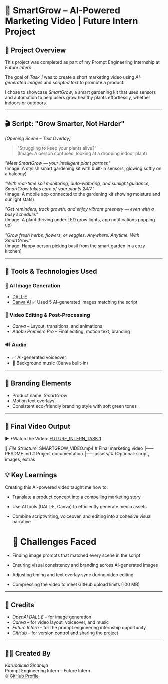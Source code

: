 # 🌱 SmartGrow – AI-Powered Marketing Video | Future Intern Project

## 🎯 Project Overview
This project was completed as part of my Prompt Engineering Internship at *Future Intern*.

The goal of *Task 1* was to create a short marketing video using *AI-generated images* and *scripted text* to promote a product.

I chose to showcase *SmartGrow*, a smart gardening kit that uses sensors and automation to help users grow healthy plants effortlessly, whether indoors or outdoors.

---

## 🎬 Script: "Grow Smarter, Not Harder"

*[Opening Scene – Text Overlay]*  
> "Struggling to keep your plants alive?"  
(Image: A person confused, looking at a drooping indoor plant)

*"Meet SmartGrow — your intelligent plant partner."*  
(Image: A stylish smart gardening kit with built-in sensors, glowing softly on a balcony)

*"With real-time soil monitoring, auto-watering, and sunlight guidance, SmartGrow takes care of your plants 24/7."*  
(Image: A mobile app connected to the gardening kit showing moisture and sunlight stats)

*"Get reminders, track growth, and enjoy vibrant greenery — even with a busy schedule."*  
(Image: A plant thriving under LED grow lights, app notifications popping up)

*"Grow fresh herbs, flowers, or veggies. Anywhere. Anytime. With SmartGrow."*  
(Image: Happy person picking basil from the smart garden in a cozy kitchen)

---

## 🧰 Tools & Technologies Used

### 🔹 AI Image Generation
- [DALL·E](https://openai.com/dall-e)
- [Canva AI](https://www.canva.com/features/ai-image-generator/)
✅ Used 5 AI-generated images matching the script

### 🔹 Video Editing & Post-Processing
- *Canva* – Layout, transitions, and animations  
- *Adobe Premiere Pro* – Final editing, motion text, branding

### 🔊 Audio
- ✅ AI-generated voiceover  
- 🎵 Background music (Canva built-in)

---

## 🎨 Branding Elements
- Product name: *SmartGrow*  
- Motion text overlays  
- Consistent eco-friendly branding style with soft green tones

---

## 🎥 Final Video Output
▶️ *Watch the Video: [FUTURE_INTERN_TASK 1](https://github.com/Sindhuja0604/FUTURE_PE_01/blob/main/Marketing%20Video.mp4)

📁 *File Structure:* SMARTGROW_VIDEO.mp4 # Final marketing video
├── README.md # Project documentation
├── assets/ # (Optional: script, images, extras

## 💡 Key Learnings
Creating this AI-powered video taught me how to:
- Translate a product concept into a compelling marketing story  
- Use AI tools (DALL·E, Canva) to efficiently generate media assets  
- Combine scriptwriting, voiceover, and editing into a cohesive visual narrative
  # 🚧 Challenges Faced

- Finding image prompts that matched every scene in the script
- Ensuring visual consistency and branding across AI-generated images
- Adjusting timing and text overlay sync during video editing
- Compressing the video to meet GitHub upload limits (100 MB)

---

## 🙏 Credits

- *OpenAI DALL·E* – for image generation  
- *Canva* – for video layout, voiceover, and music  
- *Future Intern* – for the prompt engineering internship opportunity  
- *GitHub* – for version control and sharing the project

---

## 👩‍💻 Created By

*Karupakula Sindhuja*  
Prompt Engineering Intern – Future Intern  
🌐 [GitHub Profile](https://github.com/Sindhuja0604)
